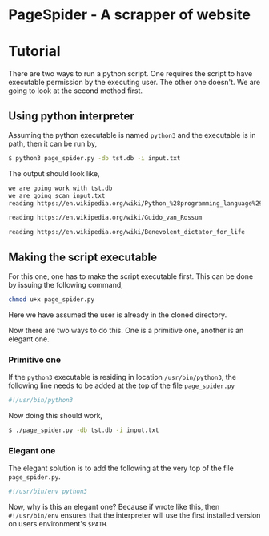 # PageSpider - A scrapper of website

# Tutorial

There are two ways to run a python script. 
One requires the script to have executable permission by the executing user.
The other one doesn't.
We are going to look at the second method first.

## Using python interpreter

Assuming the python executable is named `python3` and the executable is in path, then it can be run by,

```bash
$ python3 page_spider.py -db tst.db -i input.txt
```

The output should look like,

```bash
we are going work with tst.db
we are going scan input.txt
reading https://en.wikipedia.org/wiki/Python_%28programming_language%29

reading https://en.wikipedia.org/wiki/Guido_van_Rossum

reading https://en.wikipedia.org/wiki/Benevolent_dictator_for_life
```

## Making the script executable

For this one, one has to make the script executable first.
This can be done by issuing the following command,

```bash
chmod u+x page_spider.py
```

Here we have assumed the user is already in the cloned directory.

Now there are two ways to do this.
One is a primitive one, another is an elegant one.

### Primitive one

If the `python3` executable is residing in location `/usr/bin/python3`,
the following line needs to be added at the top of the file `page_spider.py`

```bash
#!/usr/bin/python3
```

Now doing this should work,
```bash
$ ./page_spider.py -db tst.db -i input.txt
```

### Elegant one

The elegant solution is to add the following at the very top of the file `page_spider.py`.

```bash
#!/usr/bin/env python3
```

Now, why is this an elegant one? Because if wrote like this, then `#!/usr/bin/env` ensures that the interpreter will use the first installed version on users environment's `$PATH`.